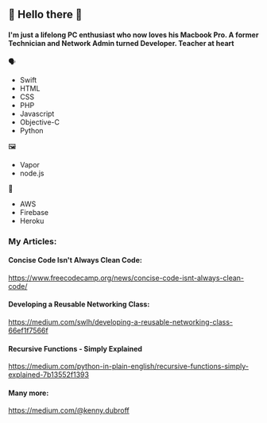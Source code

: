 ## 👀 Hello there 👋

#### I'm just a lifelong PC enthusiast who now loves his Macbook Pro. A former Technician and Network Admin turned Developer. Teacher at heart

🗣 
- Swift
- HTML
- CSS
- PHP
- Javascript
- Objective-C
- Python

🖼 
- Vapor
- node.js

🥞
- AWS
- Firebase
- Heroku

### My Articles:

#### Concise Code Isn't Always Clean Code:
https://www.freecodecamp.org/news/concise-code-isnt-always-clean-code/
#### Developing a Reusable Networking Class:
https://medium.com/swlh/developing-a-reusable-networking-class-66ef1f7566f

#### Recursive Functions - Simply Explained
https://medium.com/python-in-plain-english/recursive-functions-simply-explained-7b13552f1393

#### Many more:
https://medium.com/@kenny.dubroff

<!--
**froggomad/froggomad** is a ✨ _special_ ✨ repository because its `README.md` (this file) appears on your GitHub profile.

Here are some ideas to get you started:

- 🔭 I’m currently working on ...
- 🌱 I’m currently learning ...
- 👯 I’m looking to collaborate on ...
- 🤔 I’m looking for help with ...
- 💬 Ask me about ...
- 📫 How to reach me: ...
- 😄 Pronouns: ...
- ⚡ Fun fact: ...
-->
